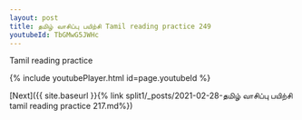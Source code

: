 ```yaml
---
layout: post
title: தமிழ் வாசிப்பு பயிற்சி Tamil reading practice 249
youtubeId: TbGMwG5JWHc
---
```

 
 
Tamil reading practice
 
 
 
 
 


{% include youtubePlayer.html id=page.youtubeId %}
 
[Next]({{ site.baseurl }}{% link  split1/_posts/2021-02-28-தமிழ் வாசிப்பு பயிற்சி tamil reading practice 217.md%})
 
